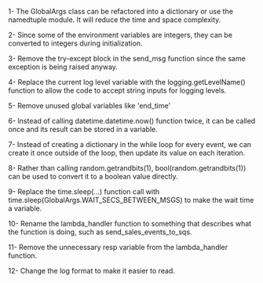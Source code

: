 1- The GlobalArgs class can be refactored into a dictionary or use the namedtuple module. It will reduce the time and space complexity.

2- Since some of the environment variables are integers, they can be converted to integers during initialization.

3- Remove the try-except block in the send_msg function since the same exception is being raised anyway.

4- Replace the current log level variable with the logging.getLevelName() function to allow the code to accept string inputs for logging levels.

5- Remove unused global variables like 'end_time'

6- Instead of calling datetime.datetime.now() function twice, it can be called once and its result can be stored in a variable.

7- Instead of creating a dictionary in the while loop for every event, we can create it once outside of the loop, then update its value on each iteration.

8- Rather than calling random.getrandbits(1), bool(random.getrandbits(1)) can be used to convert it to a boolean value directly.

9- Replace the time.sleep(...) function call with time.sleep(GlobalArgs.WAIT_SECS_BETWEEN_MSGS) to make the wait time a variable.

10- Rename the lambda_handler function to something that describes what the function is doing, such as send_sales_events_to_sqs.

11- Remove the unnecessary resp variable from the lambda_handler function.

12- Change the log format to make it easier to read.